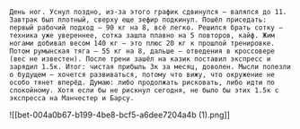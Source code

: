 	День ног. Уснул поздно, из-за этого график сдвинулся — валялся до 11. Завтрак был плотный, сверху еще зефир подкинул. Пошёл приседать: первый рабочий подход — 90 кг на 8, всё легко. Решился брать сотку — техника уже увереннее, сотка зашла плавно на 5 повторов, кайф. Жим ногами добивал весом 140 кг — это плюс 20 кг к прошлой тренировке. Потом румынская тяга — 55 кг на 8, дальше — отведения в кроссовере (вес не известен). После трени зашёл на казик поставил экспресс и зарядил 1.5к. Итог: чистая прибыль 3к за месяц, доволен. Мысли полезли о будущем — хочется развиваться, потому что вижу, что окружение не особо тянет вперёд. Думаю: либо продолжать рисковать, либо идти по спокойному. Хотя если бы не рискнул сегодня, не было бы этих 1.5к с экспресса на Манчестер и Барсу.

![[bet-004a0b67-b199-4be8-bcf5-a6dee7204a4b (1).png]]